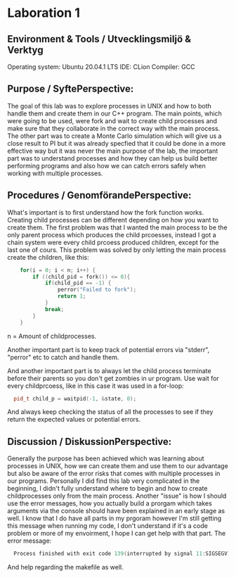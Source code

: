 # Laboration 1

## Environment & Tools / Utvecklingsmiljö & Verktyg 
Operating system: Ubuntu 20.04.1 LTS
IDE: CLion
Compiler: GCC

## Purpose / SyftePerspective: 
The goal of this lab was to explore processes in UNIX and how to both handle them and create them in our C++ program. The main points, which were going to be used, were fork and wait to create child processes and make sure that they collaborate in the correct way with the main process. 
The other part was to create a Monte Carlo simulation which will give us a close result to PI but it was already specfied that it could be done in a more effective way but it was never the main purpose of the lab, the important part was to understand processes and how they can help us build better performing programs and also how we can catch errors safely when working with multiple processes.

## Procedures / GenomförandePerspective: 
What's important is to first understand how the fork function works. Creating child processes can be different depending on how you want to create them. The first problem was that I wanted the main process to be the only parent process which produces the child prcoesses, instead I got a chain system were every child prcoess produced children, except for the last one of cours. 
This problem was solved by only letting the main process create the children, like this:
```cpp
    for(i = 0; i < n; i++) {
        if ((child_pid = fork()) <= 0){
            if(child_pid == -1) {
                perror("Failed to fork");
                return 1;
            }
            break;
        }
    }
```
n = Amount of childprocesses.

Another important part is to keep track of potential errors via "stderr", "perror" etc to catch and handle them. 

And another important part is to always let the child process terminate before their parents so you don't get zombies in ur program. Use wait for every childprcoess, like in this case it was used in a for-loop:
```cpp
  pid_t child_p = waitpid(-1, &state, 0);
```
And always keep checking the status of all the processes to see if they return the expected values or potential errors.

## Discussion / DiskussionPerspective: 
Generally the purpose has been achieved which was learning about processes in UNIX, how we can create them and use them to our advantage but also be aware of the error risks that comes with multiple processes in our programs. Personally I did find this lab very complicated in the beginning, I didn't fully understand where to begin and how to create childprocesses only from the main process. Another "issue" is how I should use the error messages, how you actually build a prorgam which takes arguments via the console should have been explained in an early stage as well. 
I know that I do have all parts in my prgoram however I'm still getting this message when running my code, I don't understand if it's a code problem or more of my envoirment, I hope I can get help with that part. The error message: 
```cpp
  Process finished with exit code 139(interrupted by signal 11:SIGSEGV)
```
And help regarding the makefile as well.


